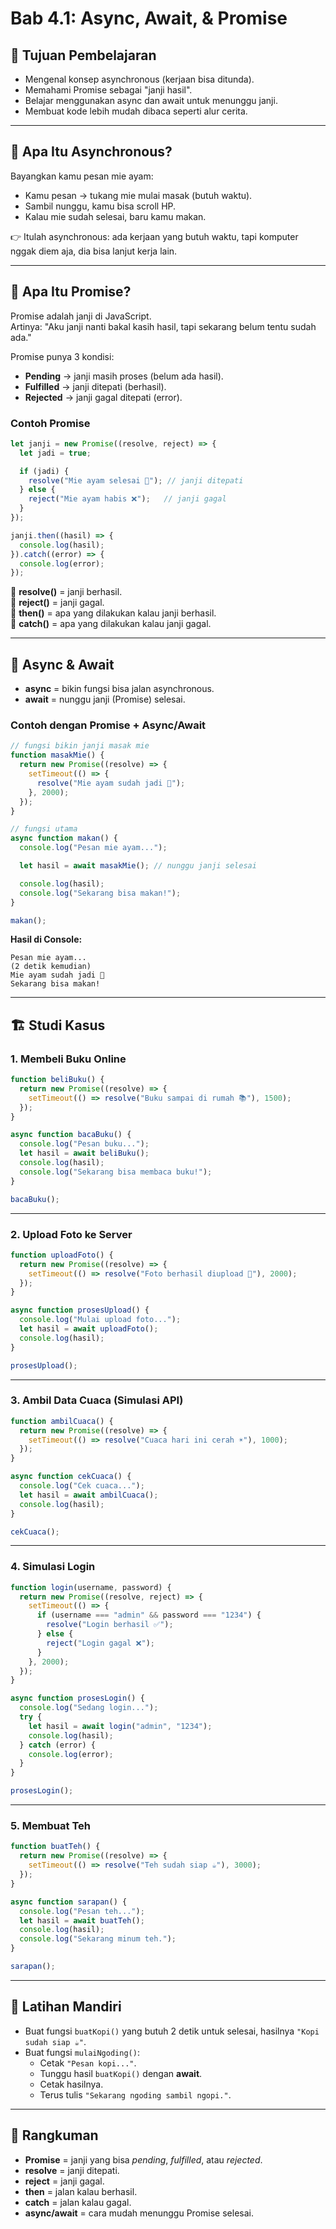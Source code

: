 # Bab 4.1: Async, Await, & Promise

## 🎯 Tujuan Pembelajaran
- Mengenal konsep asynchronous (kerjaan bisa ditunda).
- Memahami Promise sebagai "janji hasil".
- Belajar menggunakan async dan await untuk menunggu janji.
- Membuat kode lebih mudah dibaca seperti alur cerita.

---

## 🧩 Apa Itu Asynchronous?
Bayangkan kamu pesan mie ayam:
- Kamu pesan → tukang mie mulai masak (butuh waktu).
- Sambil nunggu, kamu bisa scroll HP.
- Kalau mie sudah selesai, baru kamu makan.

👉 Itulah asynchronous: ada kerjaan yang butuh waktu, tapi komputer nggak diem aja, dia bisa lanjut kerja lain.

---

## 🔑 Apa Itu Promise?
Promise adalah janji di JavaScript.  
Artinya: "Aku janji nanti bakal kasih hasil, tapi sekarang belum tentu sudah ada."

Promise punya 3 kondisi:
- **Pending** → janji masih proses (belum ada hasil).
- **Fulfilled** → janji ditepati (berhasil).
- **Rejected** → janji gagal ditepati (error).

### Contoh Promise
```javascript
let janji = new Promise((resolve, reject) => {
  let jadi = true;

  if (jadi) {
    resolve("Mie ayam selesai 🍜"); // janji ditepati
  } else {
    reject("Mie ayam habis ❌");   // janji gagal
  }
});

janji.then((hasil) => {
  console.log(hasil);
}).catch((error) => {
  console.log(error);
});
```

📌 **resolve()** = janji berhasil.  
📌 **reject()** = janji gagal.  
📌 **then()** = apa yang dilakukan kalau janji berhasil.  
📌 **catch()** = apa yang dilakukan kalau janji gagal.

---

## 🔑 Async & Await
- **async** = bikin fungsi bisa jalan asynchronous.  
- **await** = nunggu janji (Promise) selesai.

### Contoh dengan Promise + Async/Await
```javascript
// fungsi bikin janji masak mie
function masakMie() {
  return new Promise((resolve) => {
    setTimeout(() => {
      resolve("Mie ayam sudah jadi 🍜");
    }, 2000);
  });
}

// fungsi utama
async function makan() {
  console.log("Pesan mie ayam...");

  let hasil = await masakMie(); // nunggu janji selesai

  console.log(hasil);
  console.log("Sekarang bisa makan!");
}

makan();
```

**Hasil di Console:**
```
Pesan mie ayam...
(2 detik kemudian)
Mie ayam sudah jadi 🍜
Sekarang bisa makan!
```

---

## 🏗️ Studi Kasus
### 1. Membeli Buku Online
```javascript
function beliBuku() {
  return new Promise((resolve) => {
    setTimeout(() => resolve("Buku sampai di rumah 📚"), 1500);
  });
}

async function bacaBuku() {
  console.log("Pesan buku...");
  let hasil = await beliBuku();
  console.log(hasil);
  console.log("Sekarang bisa membaca buku!");
}

bacaBuku();
```

---

### 2. Upload Foto ke Server
```javascript
function uploadFoto() {
  return new Promise((resolve) => {
    setTimeout(() => resolve("Foto berhasil diupload 📸"), 2000);
  });
}

async function prosesUpload() {
  console.log("Mulai upload foto...");
  let hasil = await uploadFoto();
  console.log(hasil);
}

prosesUpload();
```

---

### 3. Ambil Data Cuaca (Simulasi API)
```javascript
function ambilCuaca() {
  return new Promise((resolve) => {
    setTimeout(() => resolve("Cuaca hari ini cerah ☀️"), 1000);
  });
}

async function cekCuaca() {
  console.log("Cek cuaca...");
  let hasil = await ambilCuaca();
  console.log(hasil);
}

cekCuaca();
```

---

### 4. Simulasi Login
```javascript
function login(username, password) {
  return new Promise((resolve, reject) => {
    setTimeout(() => {
      if (username === "admin" && password === "1234") {
        resolve("Login berhasil ✅");
      } else {
        reject("Login gagal ❌");
      }
    }, 2000);
  });
}

async function prosesLogin() {
  console.log("Sedang login...");
  try {
    let hasil = await login("admin", "1234");
    console.log(hasil);
  } catch (error) {
    console.log(error);
  }
}

prosesLogin();
```

---

### 5. Membuat Teh
```javascript
function buatTeh() {
  return new Promise((resolve) => {
    setTimeout(() => resolve("Teh sudah siap ☕"), 3000);
  });
}

async function sarapan() {
  console.log("Pesan teh...");
  let hasil = await buatTeh();
  console.log(hasil);
  console.log("Sekarang minum teh.");
}

sarapan();
```

---

## 📝 Latihan Mandiri
- Buat fungsi `buatKopi()` yang butuh 2 detik untuk selesai, hasilnya `"Kopi sudah siap ☕"`.
- Buat fungsi `mulaiNgoding()`:
  - Cetak `"Pesan kopi..."`.
  - Tunggu hasil `buatKopi()` dengan **await**.
  - Cetak hasilnya.
  - Terus tulis `"Sekarang ngoding sambil ngopi."`.

---

## 📌 Rangkuman
- **Promise** = janji yang bisa *pending*, *fulfilled*, atau *rejected*.  
- **resolve** = janji ditepati.  
- **reject** = janji gagal.  
- **then** = jalan kalau berhasil.  
- **catch** = jalan kalau gagal.  
- **async/await** = cara mudah menunggu Promise selesai.
